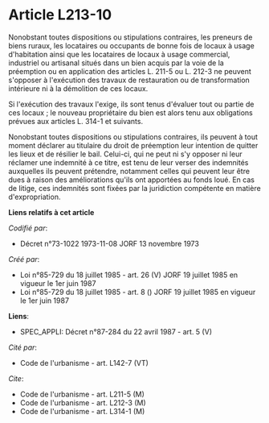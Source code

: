 # Article L213-10

Nonobstant toutes dispositions ou stipulations contraires, les preneurs de biens ruraux, les locataires ou occupants de bonne
fois de locaux à usage d'habitation ainsi que les locataires de locaux à usage commercial, industriel ou artisanal situés
dans un bien acquis par la voie de la préemption ou en application des articles L. 211-5 ou L. 212-3 ne peuvent s'opposer à
l'exécution des travaux de restauration ou de transformation intérieure ni à la démolition de ces locaux.

Si l'exécution des travaux l'exige, ils sont tenus d'évaluer tout ou partie de ces locaux ; le nouveau propriétaire du bien
est alors tenu aux obligations prévues aux articles L. 314-1 et suivants.

Nonobstant toutes dispositions ou stipulations contraires, ils peuvent à tout moment déclarer au titulaire du droit de
préemption leur intention de quitter les lieux et de résilier le bail. Celui-ci, qui ne peut ni s'y opposer ni leur réclamer
une indemnité à ce titre, est tenu de leur verser des indemnités auxquelles ils peuvent prétendre, notamment celles qui
peuvent leur être dues à raison des améliorations qu'ils ont apportées au fonds loué. En cas de litige, ces indemnités sont
fixées par la juridiction compétente en matière d'expropriation.

**Liens relatifs à cet article**

_Codifié par_:

  - Décret n°73-1022 1973-11-08 JORF 13 novembre 1973

_Créé par_:

  - Loi n°85-729 du 18 juillet 1985 - art. 26 (V) JORF 19 juillet 1985   en vigueur le 1er juin 1987
  - Loi n°85-729 du 18 juillet 1985 - art. 8 () JORF 19 juillet 1985   en vigueur le 1er juin 1987

**Liens**:

  - SPEC_APPLI: Décret n°87-284 du 22 avril 1987 - art. 5 (V)

_Cité par_:

  - Code de l'urbanisme - art. L142-7 (VT)

_Cite_:

  - Code de l'urbanisme - art. L211-5 (M)
  - Code de l'urbanisme - art. L212-3 (M)
  - Code de l'urbanisme - art. L314-1 (M)
